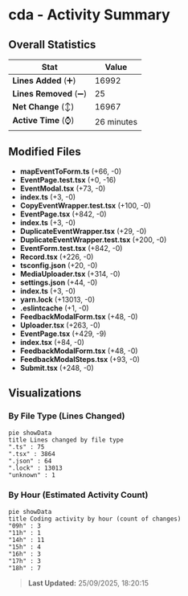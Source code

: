 # cda - Activity Summary 

## Overall Statistics

| Stat                   | Value                                                             |
| ---------------------- | ----------------------------------------------------------------- |
| **Lines Added** (➕)   | 16992                                          |
| **Lines Removed** (➖) | 25                                        |
| **Net Change** (↕)    | 16967                |
| **Active Time** (⌚)   | 26 minutes |


## Modified Files
- **mapEventToForm.ts** (+66, -0)
- **EventPage.test.tsx** (+0, -16)
- **EventModal.tsx** (+73, -0)
- **index.ts** (+3, -0)
- **CopyEventWrapper.test.tsx** (+100, -0)
- **EventPage.tsx** (+842, -0)
- **index.ts** (+3, -0)
- **DuplicateEventWrapper.tsx** (+29, -0)
- **DuplicateEventWrapper.test.tsx** (+200, -0)
- **EventForm.test.tsx** (+842, -0)
- **Record.tsx** (+226, -0)
- **tsconfig.json** (+20, -0)
- **MediaUploader.tsx** (+314, -0)
- **settings.json** (+44, -0)
- **index.ts** (+3, -0)
- **yarn.lock** (+13013, -0)
- **.eslintcache** (+1, -0)
- **FeedbackModalForm.tsx** (+48, -0)
- **Uploader.tsx** (+263, -0)
- **EventPage.tsx** (+429, -9)
- **index.tsx** (+84, -0)
- **FeedbackModalForm.tsx** (+48, -0)
- **FeedbackModalSteps.tsx** (+93, -0)
- **Submit.tsx** (+248, -0)

## Visualizations

### By File Type (Lines Changed)

```mermaid
pie showData
title Lines changed by file type
".ts" : 75
".tsx" : 3864
".json" : 64
".lock" : 13013
"unknown" : 1
```

### By Hour (Estimated Activity Count)

```mermaid
pie showData
title Coding activity by hour (count of changes)
"09h" : 3
"11h" : 1
"14h" : 11
"15h" : 4
"16h" : 3
"17h" : 3
"18h" : 7
```


> **Last Updated:** 25/09/2025, 18:20:15